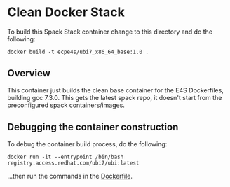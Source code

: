 # Clean Docker Stack

To build this Spack Stack container change to this directory and do the
following:

```
docker build -t ecpe4s/ubi7_x86_64_base:1.0 .
```

## Overview

This container just builds the clean base container for the E4S Dockerfiles,
building gcc 7.3.0.  This gets the latest spack repo, it doesn't start from
the preconfigured spack containers/images.

## Debugging the container construction

To debug the container build process, do the following:

```
docker run -it --entrypoint /bin/bash  registry.access.redhat.com/ubi7/ubi:latest
```

...then run the commands in the [Dockerfile](Dockerfile).

